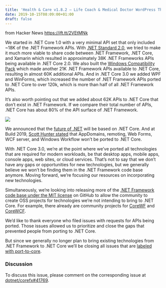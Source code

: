 ```yaml
---
title: 'Health & Care v1.8.2 – Life Coach & Medical Doctor WordPress Theme'
date: 2019-10-15T08:09:00+01:00
draft: false
---
```


  
  
from Hacker News https://ift.tt/2VEtMNk

We started in .NET Core 1.0 with a very minimal API set that only included ~18K of the .NET Framework APIs. With [.NET Standard 2.0](https://devblogs.microsoft.com/dotnet/announcing-net-standard-2-0/), we tried to make it much more viable to share code between .NET Framework, .NET Core, and Xamarin which resulted in approximately 38K .NET Frameworks APIs being available in .NET Core 2.0. We also built the [Windows Compatibility Pack](https://devblogs.microsoft.com/dotnet/announcing-the-windows-compatibility-pack-for-net-core/) which made another 21K .NET Framework APIs available to .NET Core, resulting in almost 60K additional APIs. And in .NET Core 3.0 we added WPF and WinForms, which increased the number of .NET Framework APIs ported to .NET Core to over 120k, which is more than half of all .NET Framework APIs.

It’s also worth pointing out that we added about 62K APIs to .NET Core that don’t exist in .NET Framework. If we compare their total number of APIs, .NET Core has about 80% of the API surface of .NET Framework.

[![](https://user-images.githubusercontent.com/5169960/66777114-f8db7c80-ee7c-11e9-9161-acfe1c491586.png)](https://user-images.githubusercontent.com/5169960/66777114-f8db7c80-ee7c-11e9-9161-acfe1c491586.png)

We announced that the [future of .NET](https://devblogs.microsoft.com/dotnet/net-core-is-the-future-of-net/) will be based on .NET Core. And at Build 2019, [Scott Hunter stated](https://www.youtube.com/watch?v=ZlO1utbB2GQ&t=54m20s) that AppDomains, remoting, Web Forms, WCF server, and Windows Workflow won’t be ported to .NET Core.

With .NET Core 3.0, we’re at the point where we’ve ported all technologies that are required for modern workloads, be that desktop apps, mobile apps, console apps, web sites, or cloud services. That’s not to say that we don’t have any gaps or opportunities for new technologies, but we generally believe we won’t be finding them in the .NET Framework code base anymore. Moving forward, we’re focusing our resources on incorporating new technologies.

Simultaneously, we’re looking into releasing more of the [.NET Framework code base under the MIT license](https://github.com/microsoft/referencesource) on GitHub to allow the community to create OSS projects for technologies we’re not intending to bring to .NET Core. For example, there already are community projects for [CoreWF](https://github.com/UiPath/corewf) and [CoreWCF](https://github.com/CoreWCF/CoreWCF).

We’d like to thank everyone who filed issues with requests for APIs being ported. Those issues allowed us to prioritize and close the gaps that prevented people from porting to .NET Core.

But since we generally no longer plan to bring existing technologies from .NET Framework to .NET Core we’ll be closing all issues that are [labeled with port-to-core](https://github.com/dotnet/corefx/issues?utf8=%E2%9C%93&q=is%3Aissue+is%3Aopen+label%3Aport-to-core).

### Discussion

To discuss this issue, please comment on the corresponding issue at [dotnet/corefx#41769](https://github.com/dotnet/corefx/issues/41769).